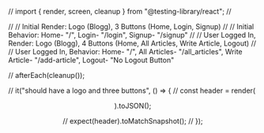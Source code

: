 // import { render, screen, cleanup } from "@testing-library/react";
// 

// // Initial Render: Logo (Blogg), 3 Buttons (Home, Login, Signup)
// // Initial Behavior: Home- "/", Login- "/login", Signup- "/signup"
// // User Logged In, Render: Logo (Blogg), 4 Buttons (Home, All Articles, Write Article, Logout)
// // User Logged In, Behavior: Home- "/", All Articles- "/all_articles", Write Article- "/add-article", Logout- "No Logout Button"

// afterEach(cleanup());

// it("should have a logo and three buttons", () => {
//   const header = render(<Header />).toJSON();

//   expect(header).toMatchSnapshot();
// });

